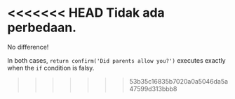 <<<<<<< HEAD
Tidak ada perbedaan.
=======
No difference!

In both cases, `return confirm('Did parents allow you?')` executes exactly when the `if` condition is falsy.
>>>>>>> 53b35c16835b7020a0a5046da5a47599d313bbb8
